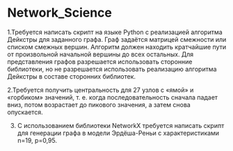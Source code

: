 # Network_Science
1.Требуется написать скрипт на языке Python с реализацией алгоритма Дейкстры для заданного графа. Граф задаётся матрицей смежности или списком смежных вершин. Алгоритм должен находить кратчайшие пути от произвольной начальной вершины до всех остальных. Для представления графов разрешается использовать сторонние библиотеки, но не разрешается использовать реализацию алгоритма Дейкстры в составе сторонних библиотек.

2.Требуется получить центральность для 27 узлов с «ямой» и «горбиком» значений, т. е. когда последовательность сначала падает вниз, потом возрастает до пикового значения, а затем снова опускается.

3. С использованием библиотеки NetworkX требуется написать скрипт для генерации графа в модели Эрдёша-Реньи с характеристиками n=19, p=0,95.
